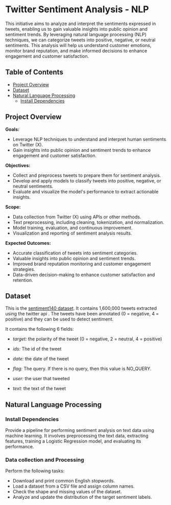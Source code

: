 # Twitter Sentiment Analysis - NLP
This initiative aims to analyze and interpret the sentiments expressed in tweets, enabling us to gain valuable insights into public opinion and sentiment trends. By leveraging natural language processing (NLP) techniques, we can categorize tweets into positive, negative, or neutral sentiments. This analysis will help us understand customer emotions, monitor brand reputation, and make informed decisions to enhance engagement and customer satisfaction.

## Table of Contents
- [Project Overview](#project-overview)
- [Dataset](#dataset)
- [Natural Language Processing](#natural-language-processing)
  - [Install Dependencies](#install-dependencies)

## Project Overview
**Goals:**

- Leverage NLP techniques to understand and interpret human sentiments on Twitter (X).
- Gain insights into public opinion and sentiment trends to enhance engagement and customer satisfaction.

**Objectives:**

- Collect and preprocess tweets to prepare them for sentiment analysis.
- Develop and apply models to classify tweets into positive, negative, or neutral sentiments.
- Evaluate and visualize the model's performance to extract actionable insights.

**Scope:**

- Data collection from Twitter (X) using APIs or other methods.
- Text preprocessing, including cleaning, tokenization, and normalization.
- Model training, evaluation, and continuous improvement.
- Visualization and reporting of sentiment analysis results.

**Expected Outcomes:**

- Accurate classification of tweets into sentiment categories.
- Valuable insights into public opinion and sentiment trends.
- Improved brand reputation monitoring and customer engagement strategies.
- Data-driven decision-making to enhance customer satisfaction and retention.

## Dataset

This is the [sentiment140 dataset](https://www.kaggle.com/datasets/kazanova/sentiment140). It contains 1,600,000 tweets extracted using the twitter api . The tweets have been annotated (0 = negative, 4 = positive) and they can be used to detect sentiment.

It contains the following 6 fields:

- *target:* the polarity of the tweet (0 = negative, 2 = neutral, 4 = positive)

- *ids:* The id of the tweet

- *date:* the date of the tweet

- *flag:* The query. If there is no query, then this value is NO_QUERY.

- *user:* the user that tweeted

- *text:* the text of the tweet

## Natural Language Processing
### Install Dependencies
Provide a pipeline for performing sentiment analysis on text data using machine learning. It involves preprocessing the text data, extracting features, training a Logistic Regression model, and evaluating its performance.
### Data collection and Processing
Perform the following tasks:

- Download and print common English stopwords.
- Load a dataset from a CSV file and assign column names.
- Check the shape and missing values of the dataset.
- Analyze and update the distribution of the target sentiment labels.
